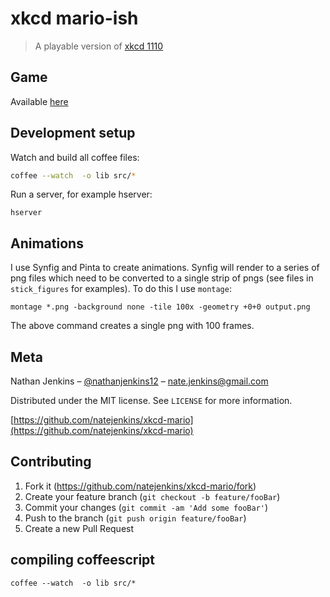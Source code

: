 # xkcd mario-ish
> A playable version of [xkcd 1110](https://xkcd.com/1110/)


## Game

Available [here](https://natejenkins.ch/xkcd-mario)

## Development setup

Watch and build all coffee files:
```sh
coffee --watch  -o lib src/*
```

Run a server, for example hserver:

```
hserver
```

## Animations
I use Synfig and Pinta to create animations.  Synfig will render to a series of png files which need to be converted to a single strip of pngs (see files in `stick_figures` for examples).  To do this I use `montage`:

```
montage *.png -background none -tile 100x -geometry +0+0 output.png
```
The above command creates a single png with 100 frames.

## Meta

Nathan Jenkins – [@nathanjenkins12](https://twitter.com/nathanjenkins12) – nate.jenkins@gmail.com

Distributed under the MIT license. See ``LICENSE`` for more information.

[https://github.com/natejenkins/xkcd-mario](https://github.com/natejenkins/xkcd-mario)

## Contributing

1. Fork it (<https://github.com/natejenkins/xkcd-mario/fork>)
2. Create your feature branch (`git checkout -b feature/fooBar`)
3. Commit your changes (`git commit -am 'Add some fooBar'`)
4. Push to the branch (`git push origin feature/fooBar`)
5. Create a new Pull Request


## compiling coffeescript
`coffee --watch  -o lib src/*`

